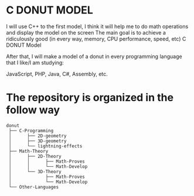C DONUT MODEL
=============


I will use C++ to the first model, I think it will help me to do math operations and display the model on the screen
The main goal is to achieve a ridiculously good (in every way, memory, CPU performance, speed, etc) C DONUT Model

After that, I will make a model of a donut in every programming language that I like/I am studying: 

JavaScript, PHP, Java, C#, Assembly, etc.

The repository is organized in the follow way
===
~~~
donut
 ├── C-Programming
 │      ├── 2D-geometry
 │      ├── 3D-geometry
 │      └── lightning-effects   
 ├── Math-Theory
 │      ├── 2D-Theory
 │      │      ├── Math-Proves
 │      │      └── Math-Develop     
 │      └── 3D-Theory 
 │             ├── Math-Proves
 │             └── Math-Develop     
 └── Other-Languages
~~~
